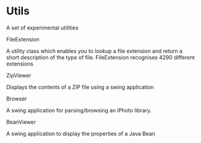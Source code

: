 Utils
=====

A set of experimental utilities

FileExtension

A utility class which enables you to lookup a file extension and return a short
description of the type of file. FileExtension recognises 4290 different
extensions

ZipViewer

Displays the contents of a ZIP file using a swing application

Browser

A swing application for parsing/browsing an iPhoto library.

BeanViewer

A swing application to display the properties of a Java Bean